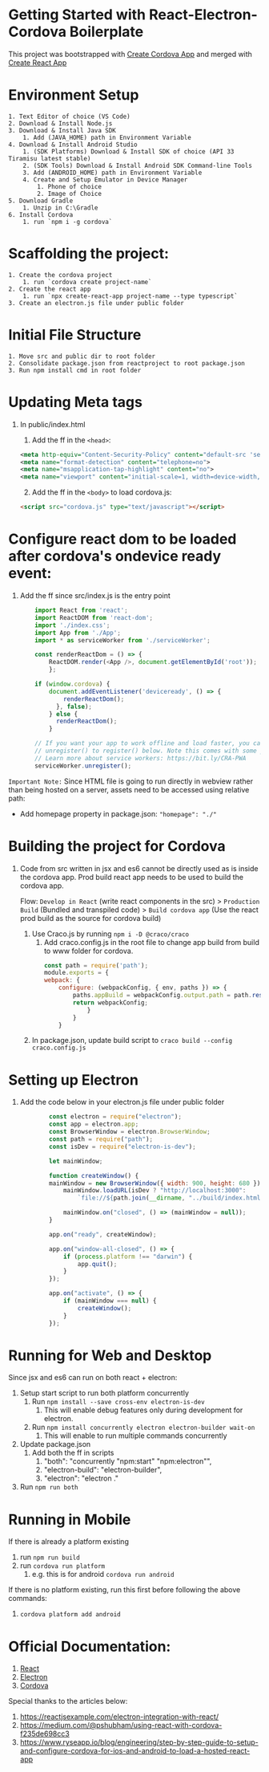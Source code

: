 # Getting Started with React-Electron-Cordova Boilerplate

This project was bootstrapped with [Create Cordova App](https://github.com/apache/cordova-cli) and merged with [Create React App](https://github.com/facebook/create-react-app) 

# Environment Setup
    1. Text Editor of choice (VS Code)
    2. Download & Install Node.js
    3. Download & Install Java SDK
        1. Add (JAVA_HOME) path in Environment Variable
    4. Download & Install Android Studio
        1. (SDK Platforms) Download & Install SDK of choice (API 33 Tiramisu latest stable)
	    2. (SDK Tools) Download & Install Android SDK Command-line Tools 
	    3. Add (ANDROID_HOME) path in Environment Variable
	    4. Create and Setup Emulator in Device Manager
            1. Phone of choice
		    2. Image of Choice
    5. Download Gradle
	    1. Unzip in C:\Gradle
    6. Install Cordova 
	    1. run `npm i -g cordova`


# Scaffolding the project:
    1. Create the cordova project
	    1. run `cordova create project-name`
    2. Create the react app
	    1. run `npx create-react-app project-name --type typescript`
    3. Create an electron.js file under public folder


# Initial File Structure
	1. Move src and public dir to root folder
	2. Consolidate package.json from reactproject to root package.json
	3. Run npm install cmd in root folder

# Updating Meta tags
1. In public/index.html
    1. Add the ff in the `<head>`:
    ```xml
    <meta http-equiv="Content-Security-Policy" content="default-src 'self' data: gap: https://ssl.gstatic.com 'unsafe-eval' 'unsafe-inline'; style-src 'self' 'unsafe-inline'; media-src *; img-src 'self' data: content:;">
    <meta name="format-detection" content="telephone=no">
    <meta name="msapplication-tap-highlight" content="no">
    <meta name="viewport" content="initial-scale=1, width=device-width, viewport-fit=cover">
    ```

    2. Add the ff in the `<body>` to load cordova.js:
	```html
    <script src="cordova.js" type="text/javascript"></script>
    ```

# Configure react dom to be loaded after cordova's ondevice ready event:
1. Add the ff since src/index.js is the entry point
	```ts
        import React from 'react';
	    import ReactDOM from 'react-dom';
	    import './index.css';
	    import App from './App';
		import * as serviceWorker from './serviceWorker';

		const renderReactDom = () => {
			ReactDOM.render(<App />, document.getElementById('root'));
		    };

		if (window.cordova) {
			document.addEventListener('deviceready', () => {
			    renderReactDom();
			  }, false);
		    } else {
			  renderReactDom();
			}

		// If you want your app to work offline and load faster, you can change
		// unregister() to register() below. Note this comes with some pitfalls.
		// Learn more about service workers: https://bit.ly/CRA-PWA
		serviceWorker.unregister();
    ```

`Important Note:` Since HTML file is going to run directly in webview rather than being hosted on a server, assets need to be accessed using relative path:
- Add homepage property in package.json:
		`"homepage": "./"`


# Building the project for Cordova
1. Code from src written in jsx and es6 cannot be directly used as is inside the cordova app. Prod build react app needs to be used to build the cordova app.

    Flow:
	`Develop in React` (write react components in the src) > `Production Build` (Bundled and transpiled code) > `Build cordova app` (Use the react prod build as the source for cordova build)

    1. Use Craco.js by running `npm i -D @craco/craco`
        1. Add craco.config.js in the root file to change app build from build to www folder for cordova.
            ```js
            const path = require('path');
            module.exports = {
            webpack: {
                configure: (webpackConfig, { env, paths }) => {
                    paths.appBuild = webpackConfig.output.path = path.resolve('www');
                    return webpackConfig;
                        }
                    }
                }
            ```
    2. In package.json, update build script to `craco build --config craco.config.js`

# Setting up Electron
1. Add the code below in your electron.js file under public folder
    ```js
            const electron = require("electron");
			const app = electron.app;
			const BrowserWindow = electron.BrowserWindow;
			const path = require("path");
			const isDev = require("electron-is-dev");

			let mainWindow;

			function createWindow() {
			mainWindow = new BrowserWindow({ width: 900, height: 680 });
				mainWindow.loadURL(isDev ? "http://localhost:3000": 
					`file://${path.join(__dirname, "../build/index.html")}`);

				mainWindow.on("closed", () => (mainWindow = null));
			}

			app.on("ready", createWindow);

			app.on("window-all-closed", () => {
				if (process.platform !== "darwin") {
					app.quit();
				}
			});

			app.on("activate", () => {
				if (mainWindow === null) {
					createWindow();
				}
			});
    ```

# Running for Web and Desktop
Since jsx and es6 can run on both react + electron:
1. Setup start script to run both platform concurrently
	1. Run `npm install --save cross-env electron-is-dev`
		1. This will enable debug features only during development for electron.
	2. Run `npm install concurrently electron electron-builder wait-on`
		1. This will enable to run multiple commands concurrently
2. Update package.json
    1. Add both the ff in scripts 
        1. "both": "concurrently \"npm:start\" \"npm:electron\"",
        2. "electron-build": "electron-builder",
        3. "electron": "electron ."
3. Run `npm run both`


# Running in Mobile
If there is already a platform existing
1. run `npm run build`
2. run `cordova run platform` 
    1. e.g. this is for android `cordova run android`

If there is no platform existing, run this first before following the above commands:
1.  `cordova platform add android`


# Official Documentation:
1. [React](https://reactjs.org/)
2. [Electron](https://www.electronjs.org/)
3. [Cordova](https://cordova.apache.org/)


Special thanks to the articles below:
1. https://reactjsexample.com/electron-integration-with-react/
2. https://medium.com/@pshubham/using-react-with-cordova-f235de698cc3
3. https://www.ryseapp.io/blog/engineering/step-by-step-guide-to-setup-and-configure-cordova-for-ios-and-android-to-load-a-hosted-react-app
